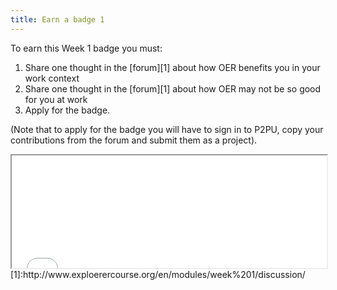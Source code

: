 ```yaml
---
title: Earn a badge 1
---
```



To earn this Week 1 badge you must:

 1. Share one thought in the [forum][1] about how OER benefits you in your work context
 2. Share one thought in the [forum][1] about how OER may not be so good for you at work 
 3. Apply for the badge. 
 
(Note that to apply for the badge you will have to sign in to P2PU, copy your contributions from the forum and submit them as a project).

<iframe height="180" src="//badges.p2pu.org/en/badge/view/785/embedded/" width="100%"></iframe>
[1]:http://www.exploerercourse.org/en/modules/week%201/discussion/
